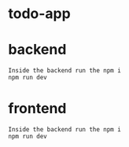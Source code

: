 # todo-app
  # backend
    Inside the backend run the npm i
    npm run dev
  # frontend
    Inside the backend run the npm i
    npm run dev
